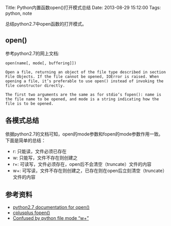 Title: Python内置函数open()打开模式总结
Date: 2013-08-29 15:12:00
Tags: python, note

总结python2.7中open函数的打开模式。

## open()
参考python2.7的网上文档:

    open(name[, mode[, buffering]])

    Open a file, returning an object of the file type described in section File Objects. If the file cannot be opened, IOError is raised. When opening a file, it’s preferable to use open() instead of invoking the file constructor directly.

    The first two arguments are the same as for stdio‘s fopen(): name is the file name to be opened, and mode is a string indicating how the file is to be opened.

## 各模式总结
依据python2.7的文档可知，open的mode参数和fopen的mode参数作用一致。下面是简单的总结：

*  r: 只能读，文件必须已存在
*  w: 只能写，文件不存在则创建之
*  r+: 可读写，文件必须存在，open后不会清空（truncate）文件的内容
*  w+: 可写读，文件不存在则创建之，已存在则在open后立刻清空（truncate）文件的内容

## 参考资料
*  [python2.7 documentation for open()](http://docs.python.org/2/library/functions.html#open)
*  [cplusplus fopen()](http://www.cplusplus.com/reference/cstdio/fopen/)
*  [Confused by python file mode “w+”](http://stackoverflow.com/questions/16208206/confused-by-python-file-mode-w) 
